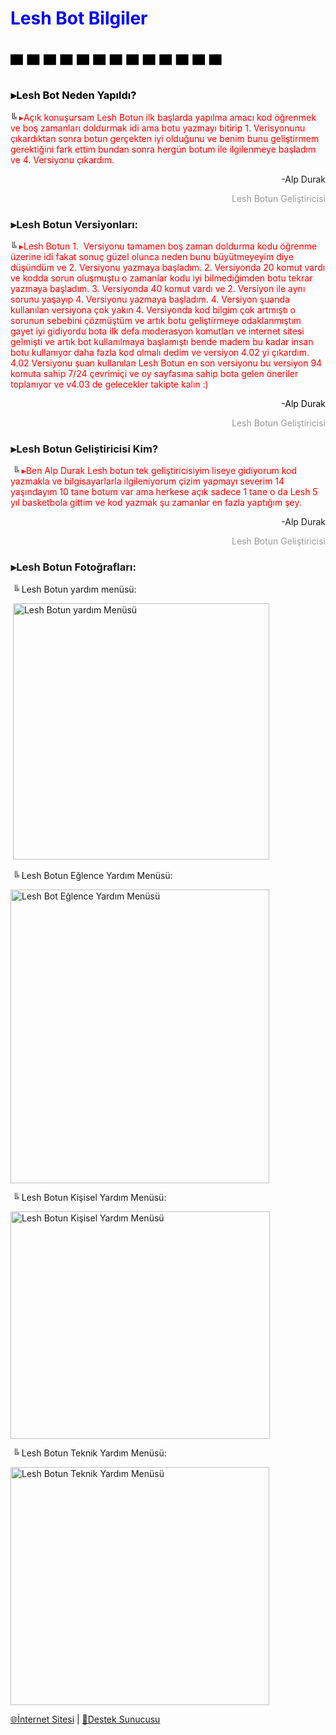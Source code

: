 <h1><span style="color: #0000ff;"><strong>Lesh Bot Bilgiler</strong></span></h1>
<h1><span style="color: #000000;"><strong>▀ ▀ ▀ ▀ ▀ ▀ ▀ ▀ ▀ ▀ ▀ ▀ ▀</strong></span></h1>
<h3><span style="color: #000000;">⫸Lesh Bot Neden Yapıldı?</span></h3>
<p><span style="color: #000000;">╚&nbsp;<span style="color: #ff0000;">▸A&ccedil;ık konuşursam Lesh Botun ilk başlarda yapılma amacı kod &ouml;ğrenmek ve boş zamanları doldurmak idi ama botu yazmayı bitirip 1. Verisyonunu &ccedil;ıkardıktan sonra botun ger&ccedil;ekten iyi olduğunu ve benim bunu geliştirmem gerektiğini fark ettim bundan sonra herg&uuml;n botum ile ilgilenmeye başladım ve 4. Versiyonu &ccedil;ıkardım.</span></span></p>
<p style="text-align: right;">-Alp Durak</p>
<p style="text-align: right;"><span style="color: #999999;">Lesh Botun Geliştiricisi</span></p>
<h3>⫸Lesh Botun Versiyonları:</h3>
<p>╚&nbsp;<span style="color: #ff0000;">▸Lesh Botun 1.&nbsp; Versiyonu tamamen boş zaman doldurma kodu &ouml;ğrenme &uuml;zerine idi fakat sonu&ccedil; g&uuml;zel olunca neden bunu b&uuml;y&uuml;tmeyeyim diye d&uuml;ş&uuml;nd&uuml;m ve 2. Versiyonu yazmaya başladım. 2. Versiyonda 20 komut vardı ve kodda sorun oluşmuştu o zamanlar kodu iyi bilmediğimden botu tekrar yazmaya başladım. 3. Versiyonda 40 komut vardı ve 2. Versiyon ile aynı sorunu yaşayıp 4. Versiyonu yazmaya başladım. 4. Versiyon şuanda kullanılan versiyona &ccedil;ok yakın 4. Versiyonda kod bilgim &ccedil;ok artmıştı o sorunun sebebini &ccedil;&ouml;zm&uuml;şt&uuml;m ve artık botu geliştirmeye odaklanmıştım gayet iyi gidiyordu bota ilk defa moderasyon komutları ve internet sitesi gelmişti ve artık bot kullanılmaya başlamıştı bende madem bu kadar insan botu kullanıyor daha fazla kod olmalı dedim ve versiyon 4.02 yi &ccedil;ıkardım. 4.02 Versiyonu şuan kullanılan Lesh Botun en son versiyonu bu versiyon 94 komuta sahip 7/24 &ccedil;evrimi&ccedil;i ve oy sayfasına sahip bota gelen &ouml;neriler toplanıyor ve v4.03 de gelecekler takipte kalın :)</span></p>
<p style="text-align: right;"><span style="color: #000000;">-Alp Durak</span></p>
<p style="text-align: right;"><span style="color: #999999;">Lesh Botun Geliştiricisi</span></p>
<h3>⫸Lesh Botun Geliştiricisi Kim?</h3>
<p style="text-align: left;">&nbsp;╚&nbsp;<span style="color: #ff0000;">▸Ben Alp Durak Lesh botun tek geliştiricisiyim liseye gidiyorum kod yazmakla ve bilgisayarlarla ilgileniyorum &ccedil;izim yapmayı severim 14 yaşındayım 10 tane botum var ama herkese a&ccedil;ık sadece 1 tane o da Lesh 5 yıl basketbola gittim ve kod yazmak şu zamanlar en fazla yaptığım şey.</span></p>
<p style="text-align: right;">-Alp Durak</p>
<p style="text-align: right;"><span style="color: #999999;">Lesh Botun Geliştiricisi</span></p>
<h3>⫸Lesh Botun Fotoğrafları:</h3>
<p>&nbsp;╚ Lesh Botun yardım men&uuml;s&uuml;:</p>
<p>&nbsp;<img src="https://cdn.discordapp.com/attachments/729058266906099723/731623319350018068/Ekran_Goruntusu_64.png" alt="Lesh Botun yardım Men&uuml;s&uuml;" width="410" height="410" /></p>
<p>&nbsp;╚ Lesh Botun Eğlence Yardım Men&uuml;s&uuml;:</p>
<p><img src="https://cdn.discordapp.com/attachments/729058266906099723/731623982779990107/Ekran_Goruntusu_65.png" alt="Lesh Bot Eğlence Yardım Men&uuml;s&uuml;" width="414" height="470" /></p>
<p>&nbsp;╚ Lesh Botun Kişisel Yardım Men&uuml;s&uuml;:</p>
<p><img src="https://cdn.discordapp.com/attachments/729058266906099723/731625180987654254/Ekran_Goruntusu_66.png" alt="Lesh Botun Kişisel Yardım Men&uuml;s&uuml;" width="415" height="364" /></p>
<p>&nbsp;╚ Lesh Botun Teknik Yardım Men&uuml;s&uuml;:</p>
<p><img src="https://cdn.discordapp.com/attachments/729058266906099723/731625642633855076/Ekran_Goruntusu_67.png" alt="Lesh Botun Teknik Yardım Men&uuml;s&uuml;" width="414" height="381" /></p>
<p><a title="İnternet Sitesi" href="https://bot.lesh.ga/" target="_blank" rel="noopener">🌐İnternet Sitesi</a>&nbsp;|&nbsp;<a title="Destek Sunucusu" href="https://discord.gg/ZAdQYPE" target="_blank" rel="noopener">🎫Destek Sunucusu</a></p>
